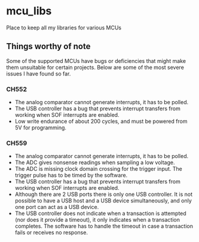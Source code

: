 # mcu_libs
Place to keep all my libraries for various MCUs

## Things worthy of note
Some of the supported MCUs have bugs or deficiencies that might make them unsuitable for certain projects. Below are some of the most severe issues I have found so far.  

### CH552
- The analog comparator cannot generate interrupts, it has to be polled.  
- The USB controller has a bug that prevents interrupt transfers from working when SOF interrupts are enabled.  
- Low write endurance of about 200 cycles, and must be powered from 5V for programming.  

### CH559
- The analog comparator cannot generate interrupts, it has to be polled.  
- The ADC gives nonsense readings when sampling a low voltage.  
- The ADC is missing clock domain crossing for the trigger input. The trigger pulse has to be timed by the software.  
- The USB controller has a bug that prevents interrupt transfers from working when SOF interrupts are enabled.  
- Although there are 2 USB ports there is only one USB controller. It is not possible to have a USB host and a USB device simultaneously, and only one port can act as a USB device.  
- The USB controller does not indicate when a transaction is attempted (nor does it provide a timeout), it only indicates when a transaction completes. The software has to handle the timeout in case a transaction fails or receives no response.  

